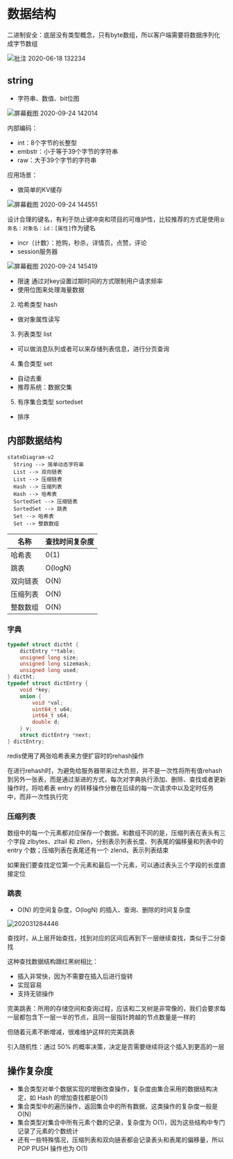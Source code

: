 # 数据结构

二进制安全：底层没有类型概念，只有byte数组，所以客户端需要将数据序列化成字节数组

![批注 2020-06-18 132234](/assets/批注%202020-06-18%20132234.png)



## string

- 字符串、数值、bit位图

![屏幕截图 2020-09-24 142014](/assets/屏幕截图%202020-09-24%20142014.png)

内部编码：

- int：8个字节的长整型
- embstr：小于等于39个字节的字符串
- raw：大于39个字节的字符串

应用场景：

- 做简单的KV缓存

![屏幕截图 2020-09-24 144551](/assets/屏幕截图%202020-09-24%20144551.png)

设计合理的键名，有利于防止键冲突和项目的可维护性，比较推荐的方式是使用`业务名：对象名：id：[属性]`作为键名

- incr（计数）：抢购，秒杀，详情页，点赞，评论
- session服务器

![屏幕截图 2020-09-24 145419](/assets/屏幕截图%202020-09-24%20145419.png)

- 限速 通过对key设置过期时间的方式限制用户请求频率
- 使用位图来处理海量数据

2. 哈希类型 hash
  - 做对象属性读写
3. 列表类型 list
  - 可以做消息队列或者可以来存储列表信息，进行分页查询
4. 集合类型 set
  - 自动去重
  - 推荐系统：数据交集
5. 有序集合类型 sortedset
  - 排序

## 内部数据结构

```mermaid
stateDiagram-v2
  String --> 简单动态字符串
  List --> 双向链表
  List --> 压缩链表
  Hash --> 压缩列表
  Hash --> 哈希表
  SortedSet --> 压缩链表
  SortedSet --> 跳表
  Set --> 哈希表
  Set --> 整数数组
```

名称|查找时间复杂度
-|-
哈希表|0(1)
跳表|O(logN)
双向链表|O(N)
压缩列表|O(N)
整数数组|O(N)

### 字典

```c
typedef struct dictht {
    dictEntry **table;
    unsigned long size;
    unsigned long sizemask;
    unsigned long used;
} dictht;
typedef struct dictEntry {
    void *key;
    union {
        void *val;
        uint64_t u64;
        int64_t s64;
        double d;
    } v;
    struct dictEntry *next;
} dictEntry;
```

redis使用了两张哈希表来方便扩容时的rehash操作

在进行rehash时，为避免给服务器带来过大负担，并不是一次性将所有值rehash到另外一张表，而是通过渐进的方式，每次对字典执行添加、删除、查找或者更新操作时，将哈希表 entry 的转移操作分散在后续的每一次请求中以及定时任务中，而非一次性执行完

### 压缩列表

数组中的每一个元素都对应保存一个数据。和数组不同的是，压缩列表在表头有三个字段 zlbytes、zltail 和 zllen，分别表示列表长度、列表尾的偏移量和列表中的 entry 个数；压缩列表在表尾还有一个 zlend，表示列表结束

如果我们要查找定位第一个元素和最后一个元素，可以通过表头三个字段的长度直接定位

### 跳表

- O(N) 的空间复杂度，O(logN) 的插入、查询、删除的时间复杂度

![202031284446](/assets/202031284446.png)

查找时，从上层开始查找，找到对应的区间后再到下一层继续查找，类似于二分查找

这种查找数据结构跟红黑树相比：

- 插入非常快，因为不需要在插入后进行旋转
- 实现容易
- 支持无锁操作

完美跳表：所用的存储空间和查询过程，应该和二叉树是非常像的，我们会要求每一层都包含下一层一半的节点，且同一层指针跨越的节点数量是一样的

但随着元素不断增减，很难维护这样的完美跳表

引入随机性：通过 50% 的概率决策，决定是否需要继续将这个插入到更高的一层

## 操作复杂度

- 集合类型对单个数据实现的增删改查操作，复杂度由集合采用的数据结构决定，如 Hash 的增加查找都是O(1)
- 集合类型中的遍历操作，返回集合中的所有数据，这类操作的复杂度一般是 O(N)
- 集合类型对集合中所有元素个数的记录，复杂度为 O(1)，因为这些结构中专门记录了元素的个数统计
- 还有一些特殊情况，压缩列表和双向链表都会记录表头和表尾的偏移量，所以POP PUSH 操作也为 O(1)

